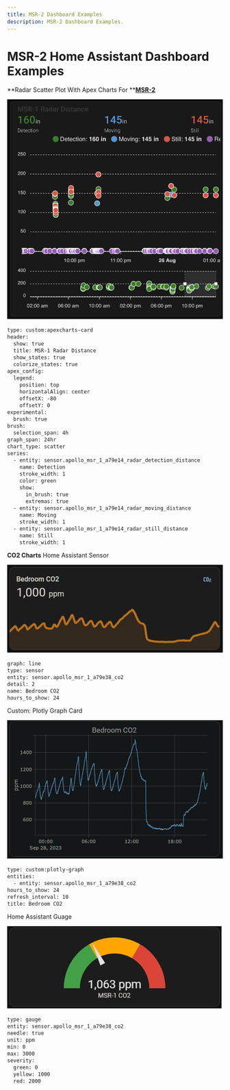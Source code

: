 ```yaml
---
title: MSR-2 Dashboard Examples
description: MSR-2 Dashboard Examples.
---
```

# MSR-2 Home Assistant Dashboard Examples

**Radar Scatter Plot With Apex Charts For **[**MSR-2**](https://shop.apolloautomation.cloud/products/multisensor-mk1)

  
![JPE Apex Charts 3.png](../assets/jpe-apex-charts-3.png)

```plaintext
type: custom:apexcharts-card
header:
  show: true
  title: MSR-1 Radar Distance
  show_states: true
  colorize_states: true
apex_config:
  legend:
    position: top
    horizontalAlign: center
    offsetX: -80
    offsetY: 0
experimental:
  brush: true
brush:
  selection_span: 4h
graph_span: 24hr
chart_type: scatter
series:
  - entity: sensor.apollo_msr_1_a79e14_radar_detection_distance
    name: Detection
    stroke_width: 1
    color: green
    show:
      in_brush: true
      extremas: true
  - entity: sensor.apollo_msr_1_a79e14_radar_moving_distance
    name: Moving
    stroke_width: 1
  - entity: sensor.apollo_msr_1_a79e14_radar_still_distance
    name: Still
    stroke_width: 1
```

**CO2 Charts**
Home Assistant Sensor

![CO 2 Graph.png](../assets/co-2-graph.png)

```plaintext
graph: line
type: sensor
entity: sensor.apollo_msr_1_a79e38_co2
detail: 2
name: Bedroom CO2
hours_to_show: 24
```

Custom: Plotly Graph Card

![Plotly CO2 Graph.png](../assets/plotly-co2-graph.png)

```plaintext
type: custom:plotly-graph
entities:
  - entity: sensor.apollo_msr_1_a79e38_co2
hours_to_show: 24
refresh_interval: 10
title: Bedroom CO2
```

Home Assistant Guage

![CO2 Guage.png](../assets/co2-guage.png)

```plaintext
type: gauge
entity: sensor.apollo_msr_1_a79e38_co2
needle: true
unit: ppm
min: 0
max: 3000
severity:
  green: 0
  yellow: 1000
  red: 2000
```